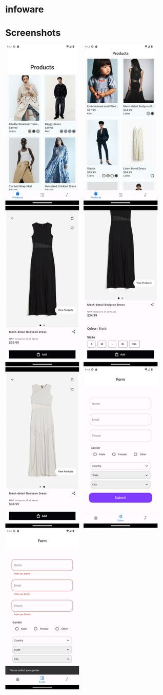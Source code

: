 # infoware

# Screenshots
<img src="https://github.com/akshatt25/infoware/blob/main/folder/Screenshot_1708099924.png" alt="Image Alt Text" height="500" style="display:inline-block; margin-right:10px;">  <img src="https://github.com/akshatt25/infoware/blob/main/folder/Screenshot_1708099936.png" alt="Image Alt Text" height="500" style="display:inline-block; margin-right:10px;">  <img src="https://github.com/akshatt25/infoware/blob/main/folder/Screenshot_1708099958.png" alt="Image Alt Text" height="500" style="display:inline-block; margin-right:10px;">  <img src="https://github.com/akshatt25/infoware/blob/main/folder/Screenshot_1708099977.png" alt="Image Alt Text" height="500" style="display:inline-block; margin-right:10px;">  <img src="https://github.com/akshatt25/infoware/blob/main/folder/Screenshot_1708099984.png" alt="Image Alt Text" height="500" style="display:inline-block; margin-right:10px;">  <img src="https://github.com/akshatt25/infoware/blob/main/folder/Screenshot_1708100048.png" alt="Image Alt Text" height="500" style="display:inline-block; margin-right:10px;"> 
<img src="https://github.com/akshatt25/infoware/blob/main/folder/Screenshot_1708100053.png" alt="Image Alt Text" height="500" style="display:inline-block; margin-right:10px;"> 

